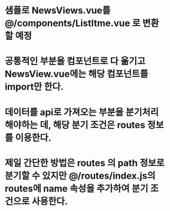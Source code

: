 # 샘플로 NewsViews.vue를 @/components/ListItme.vue 로 변환할 예정
# 공통적인 부분을 컴포넌트로 다 옮기고 NewsView.vue에는 해당 컴포넌트를 import만 한다.
# 데이터를 api로 가져오는 부분을 분기처리 해야하는 데, 해당 분기 조건은 routes 정보를 이용한다.
# 제일 간단한 방법은 routes 의 path 정보로 분기할 수 있지만 @/routes/index.js의 routes에 name 속성을 추가하여 분기 조건으로 사용한다.